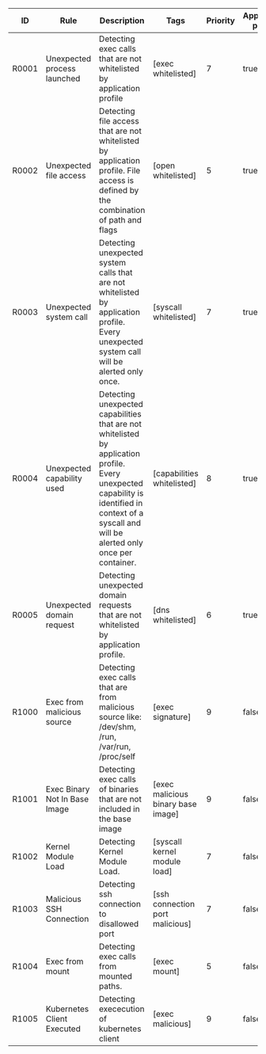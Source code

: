 | ID | Rule | Description | Tags | Priority | Application profile |
|----|------|-------------|------|----------|---------------------|
| R0001 | Unexpected process launched | Detecting exec calls that are not whitelisted by application profile | [exec whitelisted] | 7 | true |
| R0002 | Unexpected file access | Detecting file access that are not whitelisted by application profile. File access is defined by the combination of path and flags | [open whitelisted] | 5 | true |
| R0003 | Unexpected system call | Detecting unexpected system calls that are not whitelisted by application profile. Every unexpected system call will be alerted only once. | [syscall whitelisted] | 7 | true |
| R0004 | Unexpected capability used | Detecting unexpected capabilities that are not whitelisted by application profile. Every unexpected capability is identified in context of a syscall and will be alerted only once per container. | [capabilities whitelisted] | 8 | true |
| R0005 | Unexpected domain request | Detecting unexpected domain requests that are not whitelisted by application profile. | [dns whitelisted] | 6 | true |
| R1000 | Exec from malicious source | Detecting exec calls that are from malicious source like: /dev/shm, /run, /var/run, /proc/self | [exec signature] | 9 | false |
| R1001 | Exec Binary Not In Base Image | Detecting exec calls of binaries that are not included in the base image | [exec malicious binary base image] | 9 | false |
| R1002 | Kernel Module Load | Detecting Kernel Module Load. | [syscall kernel module load] | 7 | false |
| R1003 | Malicious SSH Connection | Detecting ssh connection to disallowed port | [ssh connection port malicious] | 7 | false |
| R1004 | Exec from mount | Detecting exec calls from mounted paths. | [exec mount] | 5 | false |
| R1005 | Kubernetes Client Executed | Detecting exececution of kubernetes client | [exec malicious] | 9 | false |